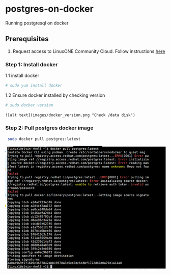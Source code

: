 # postgres-on-docker
Running postgresql on docker

## Prerequisites
 1. Request access to LinuxONE Community Cloud. Follow instructions [here](https://github.com/Elvin94/LinuxONE-OSS-CC)


  ### Step 1: Install docker
   
   1.1 install docker
   ```sh
   # sudo yum install docker 
   ```
  1.2 Ensure docker installed by checking version
   ```sh
   # sudo docker version
   ```
    ![alt text](images/docker_version.png "Check /data disk")
   
  ### Step 2: Pull postgres docker image
  ```sh
   sudo docker pull postgres:latest
   ```
   
   ![alt text](images/docker-pull-postgres.png "Check /data disk")
